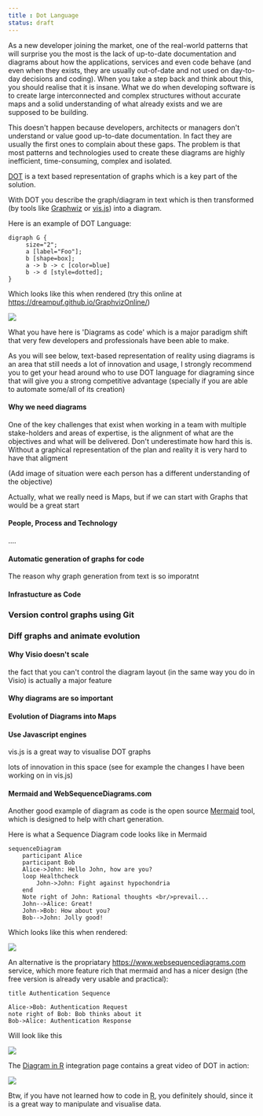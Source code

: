 ```yaml
---
title : Dot Language
status: draft
---
```


As a new developer joining the market, one of the real-world patterns that will surprise you the most is the lack of up-to-date documentation and diagrams about how the applications, services and even code behave (and even when they exists, they are usually out-of-date and not used on day-to-day decisions and coding). When you take a step back and think about this, you should realise that it is insane. What we do when developing software is to create large interconnected and complex structures without accurate maps and a solid understanding of what already exists and we are supposed to be building.

This doesn't happen because developers, architects or managers don't understand or value good up-to-date documentation. In fact they are usually the first ones to complain about these gaps. The problem is that most patterns and technologies used to create these diagrams are highly inefficient, time-consuming, complex and isolated.

[DOT](https://en.wikipedia.org/wiki/DOT_(graph_description_language)) is a text based representation of graphs which is a key part of the solution.

With DOT you describe the graph/diagram in text which is then transformed (by tools like [Graphwiz](http://www.graphviz.org/) or [vis.js](http://visjs.org/network_examples.html)) into a diagram.

Here is an example of DOT Language:

``` 
digraph G {
     size="2";     
     a [label="Foo"];     
     b [shape=box];     
     a -> b -> c [color=blue]
     b -> d [style=dotted];  
}
 ```

 Which looks like this when rendered (try this online at https://dreampuf.github.io/GraphvizOnline/)

 ![](https://user-images.githubusercontent.com/656739/46248785-ed561880-c415-11e8-8f07-6f5c83b4b03b.png)

What you have here is 'Diagrams as code' which is a major paradigm shift that very few developers and professionals have been able to make. 

As you will see below, text-based representation of reality using diagrams is an area that still needs a lot of innovation and usage, I strongly recommend you to get your head around who to use DOT language for diagraming since that will give you a strong competitive advantage (specially if you are able to automate some/all of its creation)


#### Why we need diagrams

One of the key challenges that exist when working in a team with multiple stake-holders and areas of expertise, is the alignment of what are the objectives and what will be delivered. Don't underestimate how hard this is. Without a graphical representation of the plan and reality it is very hard to have that aligment

(Add image of situation were each person has a different understanding of the objective)

Actually, what we really need is Maps, but if we can start with Graphs that would be a great start



#### People, Process and Technology

....

#### Automatic generation of graphs for code

The reason why graph generation from text is so imporatnt

#### Infrastucture as Code 

### Version control graphs using Git

### Diff graphs and animate evolution

#### Why Visio doesn't scale

the fact that you can't control the diagram layout (in the same way you do in Visio) is actually a major feature

#### Why diagrams are so important

#### Evolution of Diagrams into Maps

#### Use Javascript engines 

vis.js is a great way to visualise DOT graphs

lots of innovation in this space (see for example the changes I have been working on in vis.js)


#### Mermaid and WebSequenceDiagrams.com

Another good example of diagram as code is the open source [Mermaid](https://mermaidjs.github.io/) tool, which is designed to help with chart generation.

Here is what a Sequence Diagram code looks like in Mermaid 

```
sequenceDiagram
    participant Alice
    participant Bob
    Alice->John: Hello John, how are you?
    loop Healthcheck
        John->John: Fight against hypochondria
    end
    Note right of John: Rational thoughts <br/>prevail...
    John-->Alice: Great!
    John->Bob: How about you?
    Bob-->John: Jolly good!
```

Which looks like this when rendered:

![](https://user-images.githubusercontent.com/656739/46255423-a22f1a80-c494-11e8-8eb3-5c9c992e162c.png)

An alternative is the propriatary https://www.websequencediagrams.com service, which more feature rich that mermaid and has a nicer design (the free version is already very usable and practical):

```
title Authentication Sequence

Alice->Bob: Authentication Request
note right of Bob: Bob thinks about it
Bob->Alice: Authentication Response
```

Will look like this

![](https://user-images.githubusercontent.com/656739/46255585-abb98200-c496-11e8-93a7-7ac3abeaf535.png)


The [Diagram in R](http://rich-iannone.github.io/DiagrammeR/index.html) integration page contains a great video of DOT in action:

![](https://user-images.githubusercontent.com/656739/46255638-41551180-c497-11e8-88b8-26ab35aacedf.png)

Btw, if you have not learned how to code in [R](https://en.wikipedia.org/wiki/R_(programming_language)), you definitely should, since it is a great way to manipulate and visualise data. 

